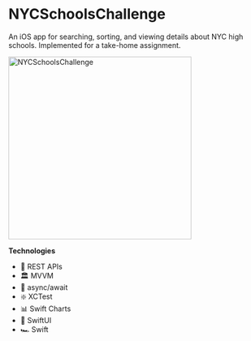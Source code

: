 # NYCSchoolsChallenge

An iOS app for searching, sorting, and viewing details about NYC high schools. Implemented for a take-home assignment.

<img width="360" alt="NYCSchoolsChallenge" src="https://user-images.githubusercontent.com/945761/228920877-2cfe07b5-6ead-47ec-b0f7-e505e3b8f2f2.png"/>

**Technologies**
- 🔁 REST APIs
- 🏛️ MVVM
- 🧵 async/await
- ❇️ XCTest
- 📊 Swift Charts
- 📐 SwiftUI
- 🏎️ Swift
